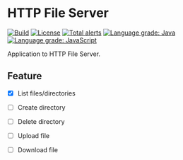 # HTTP File Server

[![Build](https://github.com/donghoon-khan/http-file-server/actions/workflows/build.yml/badge.svg)](https://github.com/donghoon-khan/http-file-server/actions/workflows/build.yml)
[![License](https://img.shields.io/badge/License-Apache%202.0-blue.svg)](https://opensource.org/licenses/Apache-2.0)
[![Total alerts](https://img.shields.io/lgtm/alerts/g/donghoon-khan/http-file-server.svg?logo=lgtm&logoWidth=18)](https://lgtm.com/projects/g/donghoon-khan/http-file-server/alerts/)
[![Language grade: Java](https://img.shields.io/lgtm/grade/java/g/donghoon-khan/http-file-server.svg?logo=lgtm&logoWidth=18)](https://lgtm.com/projects/g/donghoon-khan/http-file-server/context:java)
[![Language grade: JavaScript](https://img.shields.io/lgtm/grade/javascript/g/donghoon-khan/http-file-server.svg?logo=lgtm&logoWidth=18)](https://lgtm.com/projects/g/donghoon-khan/http-file-server/context:javascript)

Application to HTTP File Server.

## Feature

- [x] List files/directories
- [ ] Create directory
- [ ] Delete directory
- [ ] Upload file
- [ ] Download file
  